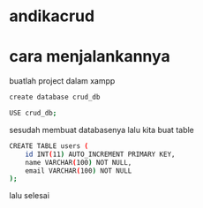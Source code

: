 ﻿# andikacrud

# cara menjalankannya

buatlah project dalam xampp
```bash
create database crud_db
```

```bash
USE crud_db;
```

sesudah membuat databasenya lalu kita buat table

```bash
CREATE TABLE users (
    id INT(11) AUTO_INCREMENT PRIMARY KEY,
    name VARCHAR(100) NOT NULL,
    email VARCHAR(100) NOT NULL
);
```

lalu selesai

